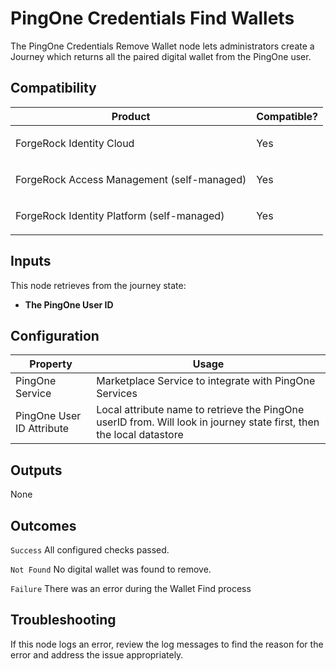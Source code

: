# PingOne Credentials Find Wallets

The PingOne Credentials Remove Wallet node lets administrators create a Journey which returns all the paired digital wallet from the PingOne user.

## Compatibility

<table>
  <colgroup>
    <col>
    <col>
  </colgroup>
  <thead>
  <tr>
    <th>Product</th>
    <th>Compatible?</th>
  </tr>
  </thead>
  <tbody>
  <tr>
    <td><p>ForgeRock Identity Cloud</p></td>
    <td><p><span>Yes</span></p></td>
  </tr>
  <tr>
    <td><p>ForgeRock Access Management (self-managed)</p></td>
    <td><p><span>Yes</span></p></td>
  </tr>
  <tr>
    <td><p>ForgeRock Identity Platform (self-managed)</p></td>
    <td><p><span>Yes</span></p></td>
  </tr>
  </tbody>
</table>

## Inputs

This node retrieves from the journey state:
* **The PingOne User ID**

## Configuration

<table>
  <thead>
    <th>Property</th>
    <th>Usage</th>
  </thead>
  <tbody>
    <tr>
      <td>PingOne Service</td>
      <td>Marketplace Service to integrate with PingOne Services
      </td>
    </tr>
  <tr>
      <td>PingOne User ID Attribute</td>
      <td>Local attribute name to retrieve the PingOne userID from.  Will look in journey state first, then the local datastore
</td>
  </tr>

  </tbody>
</table>

## Outputs

None

## Outcomes

`Success`
All configured checks passed.

`Not Found`
No digital wallet was found to remove.

`Failure`
There was an error during the Wallet Find process

## Troubleshooting

If this node logs an error, review the log messages to find the reason for the error and address the issue
appropriately.

